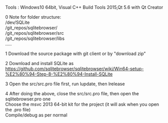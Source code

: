 Tools :   Windows10 64bit, Visual C++ Build Tools 2015,Qt 5.6 with Qt Creator    

0 Note for folder structure:    
      /dev/SQLite    
     /git_repos/sqlitebrowser/    
     /git_repos/sqlitebrowser/src   
     /git_repos/sqlitebrowser/libs    
     .....
   
1 Download the source package with git client or by "download zip"   

2 Download and install SQLite as https://github.com/sqlitebrowser/sqlitebrowser/wiki/Win64-setup-%E2%80%94-Step-8-%E2%80%94-Install-SQLite    

3 Open the src/src.pro file first, run lupdate, then lrelease    

4 After doing the above, close the src/src.pro file, then open the sqlitebrowser.pro one   
Choose the msvc 2013 64-bit kit for the project (it will ask when you open the .pro file)   
Compile/debug as per normal